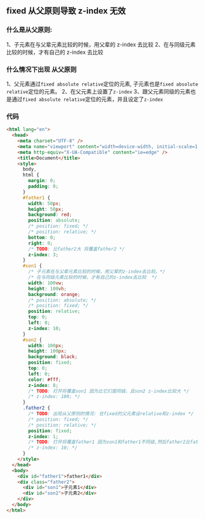 <!--
 * @Author: “liwx” “1258598654qq.com”
 * @Date: 2024-08-09 09:46:17
 * @LastEditors: “liwx” “1258598654qq.com”
 * @LastEditTime: 2024-08-09 10:05:00
 * @FilePath: \vuepress-starter\docs\codeBlock\fixed.md
 * @Description: 这是默认设置,请设置`customMade`, 打开koroFileHeader查看配置 进行设置: https://github.com/OBKoro1/koro1FileHeader/wiki/%E9%85%8D%E7%BD%AE
-->

## fixed 从父原则导致 z-index 无效

### 什么是从父原则:

1、子元素在与父辈元素比较的时候，用父辈的 z-index 去比较
2、在与同级元素比较的时候，才有自己的 z-index 去比较

### 什么情况下出现 从父原则

1、父元素通过`fixed absolute relative`定位的元素, 子元素也是`fixed absolute relative`定位的元素。
2、在父元素上设置了`z-index`
3、跟父元素同级的元素也是通过`fixed absolute relative`定位的元素，并且设定了`z-index`

### 代码

```html
<html lang="en">
  <head>
    <meta charset="UTF-8" />
    <meta name="viewport" content="width=device-width, initial-scale=1.0" />
    <meta http-equiv="X-UA-Compatible" content="ie=edge" />
    <title>Document</title>
    <style>
      body,
      html {
        margin: 0;
        padding: 0;
      }
      #father1 {
        width: 50px;
        height: 50px;
        background: red;
        position: absolute;
        /* position: fixed; */
        /* position: relative; */
        bottom: 0;
        right: 0;
        /* TODO: 比father2大 将覆盖father2 */
        z-index: 3;
      }
      #son1 {
        /* 子元素在与父辈元素比较的时候，用父辈的z-index去比较。*/
        /* 在与同级元素比较的时候，才有自己的z-index去比较  */
        width: 100vw;
        height: 100vh;
        background: orange;
        /* position: absolute; */
        /* position: fixed; */
        position: relative;
        top: 0;
        left: 0;
        z-index: 10;
      }
      #son2 {
        width: 100px;
        height: 100px;
        background: black;
        position: fixed;
        top: 0;
        left: 0;
        color: #fff;
        z-index: 8;
        /* TODO: 打开将覆盖son1 因为比它们是同级，且son2 z-index比较大 */
        /* z-index: 100; */
      }
      .father2 {
        /* TODO: 出现从父原则的情况: 在fixed的父元素设relative和z-index */
        /* position: fixed; */
        /* position: relative; */
        position: fixed;
        z-index: 1;
        /* TODO: 打开将覆盖father1 因为son1和father1不同级,然后father2比father1的z-index大 */
        /* z-index: 10; */
      }
    </style>
  </head>
  <body>
    <div id="father1">father1</div>
    <div class="father2">
      <div id="son1">子元素1</div>
      <div id="son2">子元素2</div>
    </div>
  </body>
</html>
```
